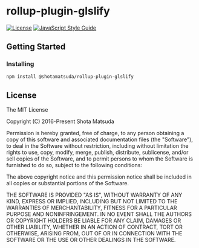 rollup-plugin-glslify
=====================

[![License](http://img.shields.io/badge/license-MIT-lightgrey.svg?style=flat
)](http://mit-license.org) [![JavaScript Style Guide](https://img.shields.io/badge/code_style-standard-brightgreen.svg)](https://standardjs.com)

## Getting Started

### Installing

```sh
npm install @shotamatsuda/rollup-plugin-glslify
```

## License

The MIT License

Copyright (C) 2016-Present Shota Matsuda

Permission is hereby granted, free of charge, to any person obtaining a
copy of this software and associated documentation files (the "Software"),
to deal in the Software without restriction, including without limitation
the rights to use, copy, modify, merge, publish, distribute, sublicense,
and/or sell copies of the Software, and to permit persons to whom the
Software is furnished to do so, subject to the following conditions:

The above copyright notice and this permission notice shall be included in
all copies or substantial portions of the Software.

THE SOFTWARE IS PROVIDED "AS IS", WITHOUT WARRANTY OF ANY KIND, EXPRESS OR
IMPLIED, INCLUDING BUT NOT LIMITED TO THE WARRANTIES OF MERCHANTABILITY,
FITNESS FOR A PARTICULAR PURPOSE AND NONINFRINGEMENT. IN NO EVENT SHALL
THE AUTHORS OR COPYRIGHT HOLDERS BE LIABLE FOR ANY CLAIM, DAMAGES OR OTHER
LIABILITY, WHETHER IN AN ACTION OF CONTRACT, TORT OR OTHERWISE, ARISING
FROM, OUT OF OR IN CONNECTION WITH THE SOFTWARE OR THE USE OR OTHER
DEALINGS IN THE SOFTWARE.
